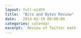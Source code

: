 ```yaml
---
layout: full-width
title:  "Bits and Bytes Review"
date:   2014-02-19 00:00:00
categories: calendar
excerpt:  Review of Twitter math
---
```


